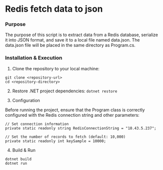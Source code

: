# Redis fetch data to json

### Purpose
The purpose of this script is to extract data from a Redis database, serialize it into JSON format, and save it to a local file named data.json.
The data.json file will be placed in the same directory as Program.cs.


###  Installation & Execution
1. Clone the repository to your local machine:

```
git clone <repository-url>
cd <repository-directory>
```


2. Restore .NET project dependencies:
`dotnet restore`


3. Configuration

Before running the project, ensure that the Program class is correctly configured with the Redis connection string and other parameters:
```
// Set connection information
private static readonly string RedisConnectionString = "10.43.5.237";

// Set the number of records to fetch (default: 10,000)
private static readonly int keySample = 10000;

```

4. Build & Run

```
dotnet build
dotnet run
```
